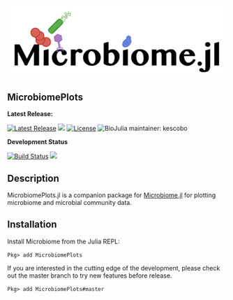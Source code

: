 ![Microbiome.jl logo](https://github.com/BioJulia/Microbiome.jl/blob/master/logo.png)

## MicrobiomePlots

**Latest Release:**

[![Latest Release](https://img.shields.io/github/release/BioJulia/MicrobiomePlots.jl.svg)](https://github.com/BioJulia/MicrobiomePlots.jl/releases/latest)
[![](https://img.shields.io/badge/docs-stable-blue.svg)](https://biojulia.github.io/MicrobiomePlots.jl/stable)
[![License](https://img.shields.io/badge/license-MIT-green.svg)](https://github.com/BioJulia/MicrobiomePlots.jl/blob/master/LICENSE)
![BioJulia maintainer: kescobo](https://img.shields.io/badge/BioJulia%20Maintainer-kescobo-blue.svg)

**Development Status**

[![Build Status](https://travis-ci.org/BioJulia/MicrobiomePlots.jl.svg?branch=master)](https://travis-ci.org/BioJulia/MicrobiomePlots.jl)
[![](https://img.shields.io/badge/docs-latest-blue.svg)](https://biojulia.github.io/MicrobiomePlots.jl/latest)

## Description

MicrobiomePlots.jl is a companion package for [Microbiome.jl](https://github.com/BioJulia/Microbiome.jl)
for plotting microbiome and microbial community data.

## Installation

Install Microbiome from the Julia REPL:

```
Pkg> add MicrobiomePlots
```

If you are interested in the cutting edge of the development, please check out
the master branch to try new features before release.

```
Pkg> add MicrobiomePlots#master
```
